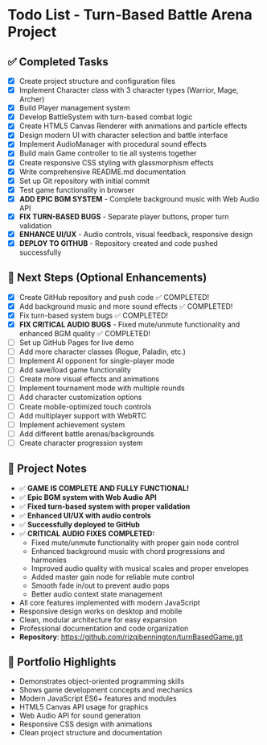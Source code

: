 # Todo List - Turn-Based Battle Arena Project

## ✅ Completed Tasks

- [x] Create project structure and configuration files
- [x] Implement Character class with 3 character types (Warrior, Mage, Archer)
- [x] Build Player management system
- [x] Develop BattleSystem with turn-based combat logic
- [x] Create HTML5 Canvas Renderer with animations and particle effects
- [x] Design modern UI with character selection and battle interface
- [x] Implement AudioManager with procedural sound effects
- [x] Build main Game controller to tie all systems together
- [x] Create responsive CSS styling with glassmorphism effects
- [x] Write comprehensive README.md documentation
- [x] Set up Git repository with initial commit
- [x] Test game functionality in browser
- [x] **ADD EPIC BGM SYSTEM** - Complete background music with Web Audio API
- [x] **FIX TURN-BASED BUGS** - Separate player buttons, proper turn validation
- [x] **ENHANCE UI/UX** - Audio controls, visual feedback, responsive design
- [x] **DEPLOY TO GITHUB** - Repository created and code pushed successfully

## 🚀 Next Steps (Optional Enhancements)

- [x] Create GitHub repository and push code ✅ COMPLETED!
- [x] Add background music and more sound effects ✅ COMPLETED!
- [x] Fix turn-based system bugs ✅ COMPLETED!
- [x] **FIX CRITICAL AUDIO BUGS** - Fixed mute/unmute functionality and enhanced BGM quality ✅ COMPLETED!
- [ ] Set up GitHub Pages for live demo
- [ ] Add more character classes (Rogue, Paladin, etc.)
- [ ] Implement AI opponent for single-player mode
- [ ] Add save/load game functionality
- [ ] Create more visual effects and animations
- [ ] Implement tournament mode with multiple rounds
- [ ] Add character customization options
- [ ] Create mobile-optimized touch controls
- [ ] Add multiplayer support with WebRTC
- [ ] Implement achievement system
- [ ] Add different battle arenas/backgrounds
- [ ] Create character progression system

## 📝 Project Notes

- ✅ **GAME IS COMPLETE AND FULLY FUNCTIONAL!**
- ✅ **Epic BGM system with Web Audio API**
- ✅ **Fixed turn-based system with proper validation**
- ✅ **Enhanced UI/UX with audio controls**
- ✅ **Successfully deployed to GitHub**
- ✅ **CRITICAL AUDIO FIXES COMPLETED:**
  - Fixed mute/unmute functionality with proper gain node control
  - Enhanced background music with chord progressions and harmonies
  - Improved audio quality with musical scales and proper envelopes
  - Added master gain node for reliable mute control
  - Smooth fade in/out to prevent audio pops
  - Better audio context state management
- All core features implemented with modern JavaScript
- Responsive design works on desktop and mobile
- Clean, modular architecture for easy expansion
- Professional documentation and code organization
- **Repository**: https://github.com/rizqibennington/turnBasedGame.git

## 🎯 Portfolio Highlights

- Demonstrates object-oriented programming skills
- Shows game development concepts and mechanics
- Modern JavaScript ES6+ features and modules
- HTML5 Canvas API usage for graphics
- Web Audio API for sound generation
- Responsive CSS design with animations
- Clean project structure and documentation
